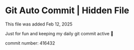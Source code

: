 # Git Auto Commit | Hidden File

This file was added Feb 12, 2025

Just for fun and keeping my daily git commit active 🤪

commit number: 416432
